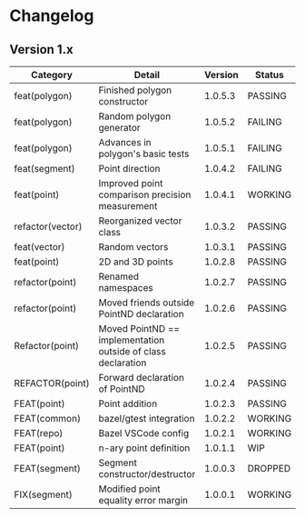 # Changelog

## Version 1.x

| Category         | Detail                                                       | Version | Status  |
| ---------------- | ------------------------------------------------------------ | ------- | ------- |
| feat(polygon)    | Finished polygon constructor                                 | 1.0.5.3 | PASSING |
| feat(polygon)    | Random polygon generator                                     | 1.0.5.2 | FAILING |
| feat(polygon)    | Advances in polygon's basic tests                            | 1.0.5.1 | FAILING |
| feat(segment)    | Point direction                                              | 1.0.4.2 | FAILING |
| feat(point)      | Improved point comparison precision measurement              | 1.0.4.1 | WORKING |
| refactor(vector) | Reorganized vector class                                     | 1.0.3.2 | PASSING |
| feat(vector)     | Random vectors                                               | 1.0.3.1 | PASSING |
| feat(point)      | 2D and 3D points                                             | 1.0.2.8 | PASSING |
| refactor(point)  | Renamed namespaces                                           | 1.0.2.7 | PASSING |
| refactor(point)  | Moved friends outside PointND declaration                    | 1.0.2.6 | PASSING |
| Refactor(point)  | Moved PointND == implementation outside of class declaration | 1.0.2.5 | PASSING |
| REFACTOR(point)  | Forward declaration of PointND                               | 1.0.2.4 | PASSING |
| FEAT(point)      | Point addition                                               | 1.0.2.3 | PASSING |
| FEAT(common)     | bazel/gtest integration                                      | 1.0.2.2 | WORKING |
| FEAT(repo)       | Bazel VSCode config                                          | 1.0.2.1 | WORKING |
| FEAT(point)      | n-ary point definition                                       | 1.0.1.1 | WIP     |
| FEAT(segment)    | Segment constructor/destructor                               | 1.0.0.3 | DROPPED |
| FIX(segment)     | Modified point equality error margin                         | 1.0.0.1 | WORKING |
